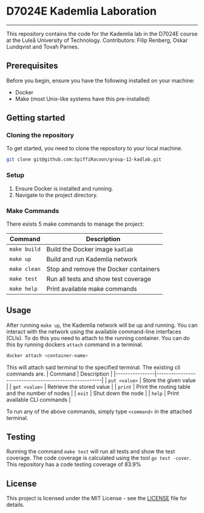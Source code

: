 # D7024E Kademlia Laboration

---

This repository contains the code for the Kademlia lab in the D7024E course at the Luleå University of Technology.
Contributors: Filip Renberg, Oskar Lundqvist and Tovah Parnes.

## Prerequisites

Before you begin, ensure you have the following installed on your machine:

- Docker
- Make (most Unix-like systems have this pre-installed)

## Getting started

### Cloning the repository

To get started, you need to clone the repository to your local machine.

```bash
git clone git@github.com:SpiffiRacoon/group-12-kadlab.git
```

### Setup

1. Ensure Docker is installed and running.
2. Navigate to the project directory.

### Make Commands

There exists 5 make commands to manage the project:

| Command      | Description                           |
| ------------ | ------------------------------------- |
| `make build` | Build the Docker image `kadlab`       |
| `make up`    | Build and run Kademlia network        |
| `make clean` | Stop and remove the Docker containers |
| `make test`  | Run all tests and show test coverage  |
| `make help`  | Print available make commands         |

## Usage

After running `make up`, the Kademlia network will be up and running. You can interact with the network using the available command-line interfaces (CLIs).
To do this you need to attach to the running container. You can do this by running dockers `attach` command in a terminal.

```bash
docker attach <container-name>
```

This will attach said terminal to the specified terminal. The existing cli commands are.
| Command | Description |
|----------------|-------------------------------------------------------|
| `put <value>` | Store the given value |
| `get <value>` | Retrieve the stored value |
| `print` | Print the routing table and the number of nodes |
| `exit` | Shut down the node |
| `help` | Print available CLI commands |

To run any of the above commands, simply type `<command>` in the attached terminal.

## Testing

Running the command `make test` will run all tests and show the test coverage. The code coverage is calculated using the tool `go test -cover`. This repository has a code testing coverage of 83.9%

## License

This project is licensed under the MIT License - see the [LICENSE](LICENSE) file for details.

